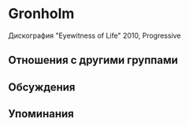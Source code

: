 # Gronholm

Дискография
"Eyewitness of Life" 2010, Progressive

## Отношения с другими группами


## Обсуждения


## Упоминания

